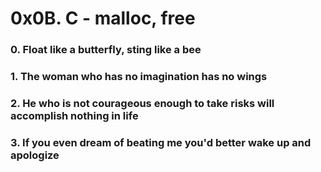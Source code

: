 # 0x0B. C - malloc, free

### 0. Float like a butterfly, sting like a bee

### 1. The woman who has no imagination has no wings

### 2. He who is not courageous enough to take risks will accomplish nothing in life

### 3. If you even dream of beating me you'd better wake up and apologize


